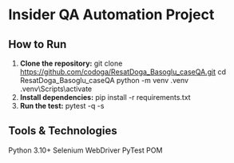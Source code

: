 # Insider QA Automation Project

## How to Run

1. **Clone the repository:**
   git clone https://github.com/codoga/ResatDoga_Basoglu_caseQA.git
   cd ResatDoga_Basoglu_caseQA
   python -m venv .venv
   .venv\Scripts\activate
2. **Install dependencies:**
   pip install -r requirements.txt
3. **Run the test:**
   pytest -q -s

## Tools & Technologies
  Python 3.10+
  Selenium WebDriver
  PyTest
  POM
